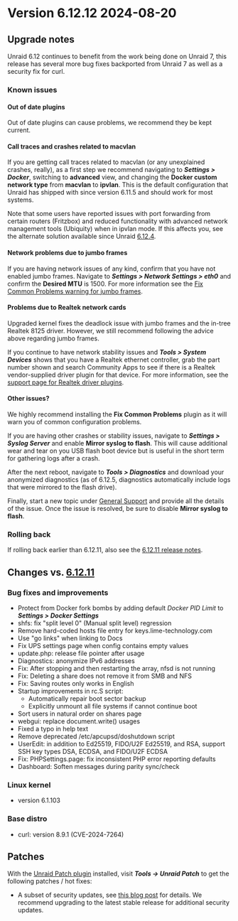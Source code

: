 # Version 6.12.12 2024-08-20

## Upgrade notes

Unraid 6.12 continues to benefit from the work being done on Unraid 7, this release has several more bug fixes backported
from Unraid 7 as well as a security fix for curl.

### Known issues

#### Out of date plugins

Out of date plugins can cause problems, we recommend they be kept current.

#### Call traces and crashes related to macvlan

If you are getting call traces related to macvlan (or any unexplained crashes, really), as a first step
we recommend navigating to ***Settings > Docker***, switching to **advanced** view, and changing
the **Docker custom network type** from **macvlan** to **ipvlan**. This is the default configuration
that Unraid has shipped with since version 6.11.5 and should work for most systems.

Note that some users have reported issues with port forwarding from certain routers (Fritzbox) and reduced
functionality with advanced network management tools (Ubiquity) when in ipvlan mode. If this affects you,
see the alternate solution available since Unraid [6.12.4](6.12.4.mdx#fix-for-macvlan-call-traces).

#### Network problems due to jumbo frames

If you are having network issues of any kind, confirm that you have not enabled jumbo frames.
Navigate to ***Settings > Network Settings > eth0*** and confirm the **Desired MTU** is 1500.
For more information see the [Fix Common Problems warning for jumbo frames](https://forums.unraid.net/topic/120220-fix-common-problems-more-information/page/2/#comment-1167702).

#### Problems due to Realtek network cards

Upgraded kernel fixes the deadlock issue with jumbo frames and the in-tree Realtek 8125 driver. However, we
still recommend following the advice above regarding jumbo frames.

If you continue to have network stability issues and ***Tools > System Devices*** shows that you have a Realtek ethernet controller,
grab the part number shown and search Community Apps to see if there is a Realtek vendor-supplied driver plugin for that device.
For more information, see the [support page for Realtek driver plugins](https://forums.unraid.net/topic/141349-plugin-realtek-r8125-r8168-and-r81526-drivers/).

#### Other issues?

We highly recommend installing the **Fix Common Problems** plugin as it will warn you of common configuration problems.

If you are having other crashes or stability issues, navigate to ***Settings > Syslog Server*** and
enable **Mirror syslog to flash**. This will cause additional wear and tear on you USB flash boot device but is
useful in the short term for gathering logs after a crash.

After the next reboot, navigate to ***Tools > Diagnostics*** and download your anonymized diagnostics (as of 6.12.5,
diagnostics automatically include logs that were mirrored to the flash drive).

Finally, start a new topic under [General Support](https://forums.unraid.net/forum/55-general-support/) and provide all the
details of the issue. Once the issue is resolved, be sure to disable **Mirror syslog to flash**.

### Rolling back

If rolling back earlier than 6.12.11, also see the [6.12.11 release notes](6.12.11.mdx#rolling-back).

## Changes vs. [6.12.11](6.12.11.md)

### Bug fixes and improvements

* Protect from Docker fork bombs by adding default *Docker PID Limit* to ***Settings > Docker Settings***
* shfs: fix "split level 0" (Manual split level) regression
* Remove hard-coded hosts file entry for keys.lime-technology.com
* Use "go links" when linking to Docs
* Fix UPS settings page when config contains empty values
* update.php: release file pointer after usage
* Diagnostics: anonymize IPv6 addresses
* Fix: After stopping and then restarting the array, nfsd is not running
* Fix: Deleting a share does not remove it from SMB and NFS
* Fix: Saving routes only works in English
* Startup improvements in rc.S script:
  * Automatically repair boot sector backup
  * Explicitly unmount all file systems if cannot continue boot
* Sort users in natural order on shares page
* webgui: replace document.write() usages
* Fixed a typo in help text
* Remove deprecated /etc/apcupsd/doshutdown script
* UserEdit: in addition to Ed25519, FIDO/U2F Ed25519, and RSA, support SSH key types DSA, ECDSA, and FIDO/U2F ECDSA
* Fix: PHPSettings.page:  fix inconsistent PHP error reporting defaults
* Dashboard: Soften messages during parity sync/check

### Linux kernel

* version 6.1.103

### Base distro

* curl: version 8.9.1 (CVE-2024-7264)

## Patches

With the [Unraid Patch plugin](https://forums.unraid.net/topic/185560-unraid-patch-plugin/) installed, visit ***Tools → Unraid Patch*** to get the following patches / hot fixes:

* A subset of security updates, see [this blog post](https://unraid.net/blog/cvd) for details. We recommend upgrading to the latest stable release for additional security updates.

